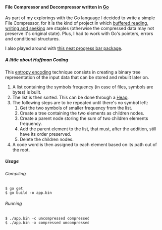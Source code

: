 #### File Compressor and Decompressor written in [Go](https://golang.org)

As part of my explorings with the Go language I decided to write a simple File Compressor, for it is the kind of project in which [buffered reading, writing and seeking](https://www.devdungeon.com/content/working-files-go#write_buffered) are staples (otherwise the compressed data may not preserve it's original state). Plus, I had to work with Go's pointers, errors and conditional structures.

I also played around with [this neat progress bar package](https://gopkg.in/cheggaaa/pb.v1).

##### A little about Huffman Coding

This [entropy encoding](https://en.wikipedia.org/wiki/Entropy_encoding) technique consists in creating a binary tree representation of the input data that can be stored and rebuilt later on. 

1. A list containing the symbols frequency (in case of files, symbols are bytes) is built.
2. The list is then sorted. This can be done through a [Heap](https://en.wikipedia.org/wiki/Heap_(data_structure)).
3. The following steps are to be repeated until there's no symbol left:
   1. Get the two symbols of smaller frequency from the list.
   2. Create a tree containing the two elements as children nodes. 
   3. Create a parent node storing the sum of two children elements frequency. 
   4. Add the parent element to the list, that must, after the addition, still have its order preserved.
   5. Delete the children nodes.
4. A code word is then assigned to each element based on its path out of the root.

##### Usage

###### Compiling

```shell
$ go get
$ go build -o app.bin
```

###### Running

```shell
$ ./app.bin -c uncompressed compressed
$ ./app.bin -x compressed uncompressed
```

